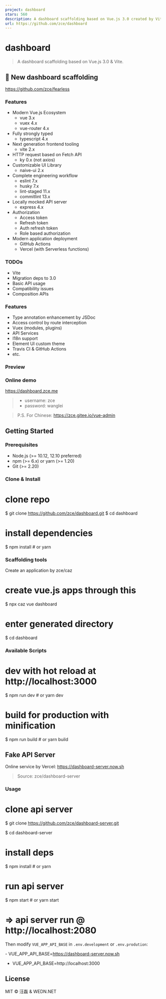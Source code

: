 ```yaml
---
project: dashboard
stars: 560
description: A dashboard scaffolding based on Vue.js 3.0 created by Vite.
url: https://github.com/zce/dashboard
---
```


dashboard
=========

> A dashboard scaffolding based on Vue.js 3.0 & Vite.

🎉 New dashboard scaffolding
----------------------------

https://github.com/zce/fearless

### Features

-   Modern Vue.js Ecosystem
    -   vue 3.x
    -   vuex 4.x
    -   vue-router 4.x
-   Fully strongly typed
    -   typescript 4.x
-   Next generation frontend tooling
    -   vite 2.x
-   HTTP request based on Fetch API
    -   ky 0.x (not axios)
-   Customizable UI Library
    -   naive-ui 2.x
-   Complete engineering workflow
    -   eslint 7.x
    -   husky 7.x
    -   lint-staged 11.x
    -   commitlint 13.x
-   Locally mocked API server
    -   express 4.x
-   Authorization
    -   Access token
    -   Refresh token
    -   Auth refresh token
    -   Role based authorization
-   Modern application deployment
    -   GitHub Actions
    -   Vercel (with Serverless functions)

### TODOs

-   Vite
-   Migration deps to 3.0
-   Basic API usage
-   Compatibility issues
-   Composition APIs

### Features

-   Type annotation enhancement by JSDoc
-   Access control by route interception
-   Vuex (modules, plugins)
-   API Services
-   I18n support
-   Element UI custom theme
-   Travis CI & GitHub Actions
-   etc.

### Preview

### Online demo

https://dashboard.zce.me

> -   username: zce
> -   password: wanglei

> P.S. For Chinese: https://zce.gitee.io/vue-admin

Getting Started
---------------

### Prerequisites

-   Node.js (>= 10.12, 12.10 preferred)
-   npm (>= 6.x) or yarn (>= 1.20)
-   Git (>= 2.20)

### Clone & Install

# clone repo
$ git clone https://github.com/zce/dashboard.git
$ cd dashboard
# install dependencies
$ npm install # or yarn

### Scaffolding tools

Create an application by zce/caz

# create vue.js apps through this
$ npx caz vue dashboard
# enter generated directory
$ cd dashboard

### Available Scripts

# dev with hot reload at http://localhost:3000
$ npm run dev # or yarn dev

# build for production with minification
$ npm run build # or yarn build

Fake API Server
---------------

Online service by Vercel: https://dashboard-server.now.sh

> Source: zce/dashboard-server

### Usage

# clone api server
$ git clone https://github.com/zce/dashboard-server.git

$ cd dashboard-server

# install deps
$ npm install # or yarn

# run api server
$ npm start # or yarn start

# => api server run @ http://localhost:2080

Then modify `VUE_APP_API_BASE` in `.env.development` or `.env.prodution`:

\- VUE\_APP\_API\_BASE=https://dashboard-server.now.sh
+ VUE\_APP\_API\_BASE=http://localhost:3000

License
-------

MIT © 汪磊 & WEDN.NET
